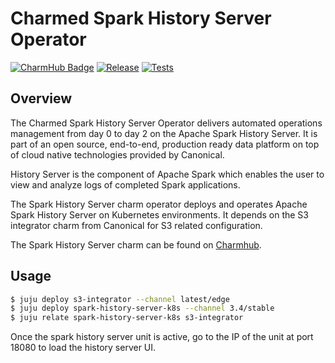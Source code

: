 # Charmed Spark History Server Operator

[![CharmHub Badge](https://charmhub.io/spark-history-server-k8s/badge.svg)](https://charmhub.io/spark-history-server-k8s)
[![Release](https://github.com/canonical/spark-history-server-k8s-operator/actions/workflows/release.yaml/badge.svg)](https://github.com/canonical/spark-history-server-k8s-operator/actions/workflows/release.yaml)
[![Tests](https://github.com/canonical/spark-history-server-k8s-operator/actions/workflows/ci.yaml/badge.svg?branch=main)](https://github.com/canonical/spark-history-server-k8s-operator/actions/workflows/ci.yaml?query=branch%3Amain)

## Overview
The Charmed Spark History Server Operator delivers automated operations management from day 0 to day 2 on the Apache Spark History Server. 
It is part of an open source, end-to-end, production ready data platform on top of cloud native technologies provided by Canonical.

History Server is the component of Apache Spark which enables the user to view and analyze logs of completed Spark applications.

The Spark History Server charm operator deploys and operates Apache Spark History Server on Kubernetes environments.
It depends on the S3 integrator charm from Canonical for S3 related configuration.

The Spark History Server charm can be found on [Charmhub](https://charmhub.io/spark-history-server-k8s). 

## Usage

```bash
$ juju deploy s3-integrator --channel latest/edge
$ juju deploy spark-history-server-k8s --channel 3.4/stable
$ juju relate spark-history-server-k8s s3-integrator
```

Once the spark history server unit is active, go to the IP of the unit at port 18080 to load the history server UI.
